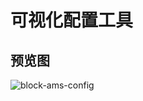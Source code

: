 # 可视化配置工具

## 预览图

![block-ams-config](http://h5rsc.vipstatic.com/ams/packages/block-ams-config.png)